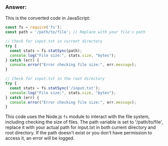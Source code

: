 ### Answer:
This is the converted code in JavaScript:

```javascript
const fs = require('fs');
const path = '/path/to/file'; // Replace with your file's path

// Check for input.txt in current directory
try {
  const stats = fs.statSync(path);
  console.log("File size:", stats.size, "bytes");
} catch (err) {
  console.error("Error checking file size:", err.message);
}

// Check for input.txt in the root directory
try {
  const stats = fs.statSync('/input.txt');
  console.log("File size:", stats.size, "bytes");
} catch (err) {
  console.error("Error checking file size:", err.message);
}
```

This code uses the Node.js `fs` module to interact with the file system, including checking the size of files. The path variable is set to '/path/to/file', replace it with your actual path for input.txt in both current directory and root directory. If the path doesn't exist or you don't have permission to access it, an error will be logged.
